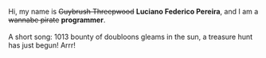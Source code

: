 Hi, my name is ~~Guybrush Threepwood~~ **Luciano Federico Pereira**, and I am a ~~wannabe pirate~~ **programmer**.<br><br>A short song: 1013 bounty of doubloons gleams in the sun, a treasure hunt has just begun! Arrr!
